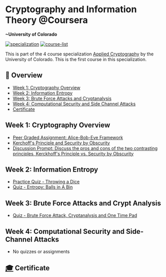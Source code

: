 # Cryptography and Information Theory @Coursera
__~University of Colorado__

[![specialization](https://img.shields.io/badge/specialization-Applied%20Cryptography-1f72ff.svg)](https://github.com/anishLearnsToCode/applied-cryptography)
[![course-list](https://img.shields.io/badge/also%20see-Coursera%20Courses-1f72ff.svg)](https://github.com/anishLearnsToCode/course-list#coursera)

This is part of the 4 course specialization 
[Applied Cryptography](https://github.com/anishLearnsToCode/applied-cryptography)
by the University of Colorado. This is the first course in this specialization.

## 📖 Overview
- [Week 1: Cryptography Overview](#week-1-cryptography-overview)
- [Week 2: Information Entropy](#week-2-information-entropy)
- [Week 3: Brute Force Attacks and Cryptanalysis](#week-3-brute-force-attacks-and-crypt-analysis)
- [Week 4: Computational Security and Side Channel Attacks](#week-4-computational-security-and-side-channel-attacks)
- [Certificate](#-certificate)

## Week 1: Cryptography Overview
- [Peer Graded Assignment: Alice-Bob-Eve Framework](week1/Caesar%20Cipher%20Alice-Bob-Eve.pdf)
- [Kerchoff's Principle and Security by Obscurity](week1/kerchoffs-principles-security-by-obscurity-quiz.md)
- [Discussion Prompt: Discuss the pros and cons of the two contrasting principles, Kerckhoff's Principle vs. Security by Obscurity]()

## Week 2: Information Entropy
- [Practice Quiz - Throwing a Dice](week2/practice-quiz-throwing-a-dice.md)
- [Quiz - Entropy: Balls in A Bin](week2/quiz-entropy-balls-in-a-bin.md)

## Week 3: Brute Force Attacks and Crypt Analysis
- [Quiz - Brute Force Attack, Cryptanalysis and One Time Pad](week3/quiz-brute-force-attack-cryptanalysis.md)

## Week 4: Computational Security and Side-Channel Attacks
- No quizzes or assignments

## [🎓]() Certificate
